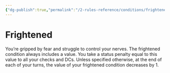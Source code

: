 ```yaml
---
{"dg-publish":true,"permalink":"/2-rules-reference/conditions/frightened/"}
---
```


# Frightened

You’re gripped by fear and struggle to control your nerves. The frightened condition always includes a value. You take a status penalty equal to this value to all your checks and DCs. Unless specified otherwise, at the end of each of your turns, the value of your frightened condition decreases by 1.